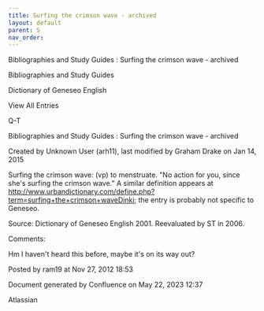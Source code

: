 ```yaml
---
title: Surfing the crimson wave - archived
layout: default
parent: S
nav_order:
---
```


Bibliographies and Study Guides : Surfing the crimson wave - archived

Bibliographies and Study Guides

Dictionary of Geneseo English

View All Entries

Q-T

Bibliographies and Study Guides : Surfing the crimson wave - archived

Created by  Unknown User (arh11), last modified by  Graham Drake on Jan 14, 2015

Surfing the crimson wave: (vp) to menstruate. &quot;No action for you, since she's surfing the crimson wave.&quot;  A similar definition appears at http://www.urbandictionary.com/define.php?term=surfing+the+crimson+waveDinki; the entry is probably not specific to Geneseo.

Source: Dictionary of Geneseo English 2001. Reevaluated by ST in 2006.

Comments:

Hm I haven't heard this before, maybe it's on its way out?

Posted by ram19 at Nov 27, 2012 18:53

Document generated by Confluence on May 22, 2023 12:37

Atlassian
